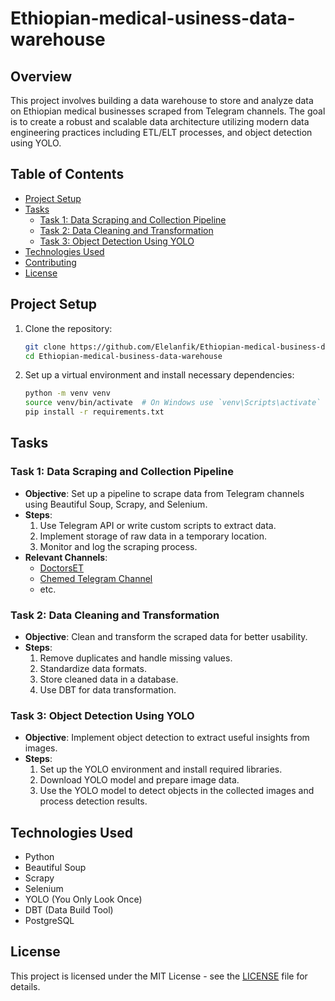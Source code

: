 # Ethiopian-medical-usiness-data-warehouse

## Overview
This project involves building a data warehouse to store and analyze data on Ethiopian medical businesses scraped from Telegram channels. The goal is to create a robust and scalable data architecture utilizing modern data engineering practices including ETL/ELT processes, and object detection using YOLO.

## Table of Contents
- [Project Setup](#project-setup)
- [Tasks](#tasks)
  - [Task 1: Data Scraping and Collection Pipeline](#task-1-data-scraping-and-collection-pipeline)
  - [Task 2: Data Cleaning and Transformation](#task-2-data-cleaning-and-transformation)
  - [Task 3: Object Detection Using YOLO](#task-3-object-detection-using-yolo)
- [Technologies Used](#technologies-used)
- [Contributing](#contributing)
- [License](#license)

## Project Setup
1. Clone the repository:
    ```bash
    git clone https://github.com/Elelanfik/Ethiopian-medical-business-data-warehouse.git
    cd Ethiopian-medical-business-data-warehouse
    ```

2. Set up a virtual environment and install necessary dependencies:
    ```bash
    python -m venv venv
    source venv/bin/activate  # On Windows use `venv\Scripts\activate`
    pip install -r requirements.txt
    ```

## Tasks

### Task 1: Data Scraping and Collection Pipeline
- **Objective**: Set up a pipeline to scrape data from Telegram channels using Beautiful Soup, Scrapy, and Selenium.
- **Steps**:
  1. Use Telegram API or write custom scripts to extract data.
  2. Implement storage of raw data in a temporary location.
  3. Monitor and log the scraping process.
- **Relevant Channels**:
  - [DoctorsET](https://t.me/DoctorsET)
  - [Chemed Telegram Channel](https://t.me/lobelia4cosmetics)
  - etc.

### Task 2: Data Cleaning and Transformation
- **Objective**: Clean and transform the scraped data for better usability.
- **Steps**:
  1. Remove duplicates and handle missing values.
  2. Standardize data formats.
  3. Store cleaned data in a database.
  4. Use DBT for data transformation.
     

### Task 3: Object Detection Using YOLO
- **Objective**: Implement object detection to extract useful insights from images.
- **Steps**:
  1. Set up the YOLO environment and install required libraries.
  2. Download YOLO model and prepare image data.
  3. Use the YOLO model to detect objects in the collected images and process detection results.

## Technologies Used
- Python
- Beautiful Soup
- Scrapy
- Selenium
- YOLO (You Only Look Once)
- DBT (Data Build Tool)
- PostgreSQL


## License
This project is licensed under the MIT License - see the [LICENSE](LICENSE) file for details.


